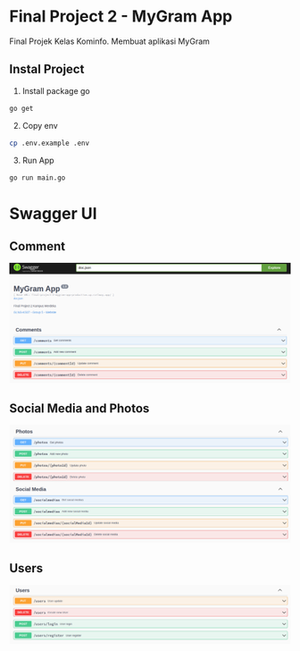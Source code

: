 # Final Project 2 - MyGram App

Final Projek Kelas Kominfo. Membuat aplikasi MyGram

## Instal Project

1. Install package go
```bash
go get
```

2. Copy env
```bash
cp .env.example .env
```

3. Run App
```bash
go run main.go
```

# Swagger UI

## Comment

![](assets/comments.png)

## Social Media and Photos

![](assets/photos_and_social_media.png)

## Users

![](assets/users.png)
